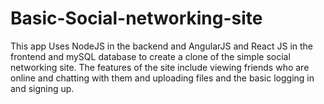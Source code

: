 # Basic-Social-networking-site
This app Uses NodeJS in the backend and AngularJS and React JS in the frontend and mySQL database to create a clone of the simple social networking site. The features of the site include viewing friends who are online and chatting with them and uploading files and the basic logging in and signing up.
